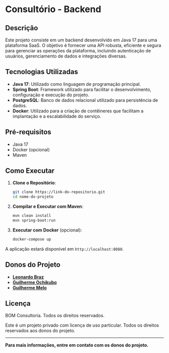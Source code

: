 # Consultório - Backend

## Descrição

Este projeto consiste em um backend desenvolvido em Java 17 para uma plataforma SaaS. O objetivo é fornecer uma API robusta, eficiente e segura para gerenciar as operações da plataforma, incluindo autenticação de usuários, gerenciamento de dados e integrações diversas.

## Tecnologias Utilizadas

- **Java 17**: Utilizado como linguagem de programação principal.
- **Spring Boot**: Framework utilizado para facilitar o desenvolvimento, configuração e execução do projeto.
- **PostgreSQL**: Banco de dados relacional utilizado para persistência de dados.
- **Docker**: Utilizado para a criação de contêineres que facilitam a implantação e a escalabilidade do serviço.

## Pré-requisitos

- Java 17
- Docker (opcional)
- Maven

## Como Executar

1. **Clone o Repositório**:
    ```sh
    git clone https://link-do-repositorio.git
    cd nome-do-projeto
    ```

2. **Compilar e Executar com Maven**:
    ```sh
    mvn clean install
    mvn spring-boot:run
    ```

3. **Executar com Docker** (opcional):
    ```sh
    docker-compose up
    ```

A aplicação estará disponível em `http://localhost:8080`.

## Donos do Projeto

- **[Leonardo Braz](https://github.com/lhleonardo)**
- **[Guilherme Ochikubo](https://github.com/gbochikubo)**
- **[Guilherme Melo](https://github.com/guihenmelo)**

## Licença

BOM Consultoria. Todos os direitos reservados.

Este é um projeto privado com licença de uso particular. Todos os direitos reservados aos donos do projeto.

---

**Para mais informações, entre em contato com os donos do projeto.**
